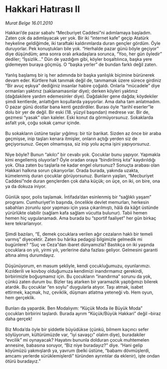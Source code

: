 # Hakkari Hatırası II

*Murat Belge 16.01.2010*

<div class="taraf_structure_2col_1zq">
<div class="margen_n">



 <p>Hakkari’de pazar sabahı “Mecburiyet Caddesi”ni adımlamaya başladım. Zaten çok da adımlayacak yer yok. Bir iki “internet kafe” geçip Atatürk heykeline geldiğimde, iki taraftaki kaldırımlarda duran gençler gördüm. Öyle duruyorlar. Pek konuştukları bile yok. “Herhalde pazar günü böyle geçiyor” diye düşündüm; ama sonra oralı arkadaşlara sorunca, “Yoo, her gün öyledir” dediler; “İşsizlik...” Dün de yazdığım gibi, köyler boşaltılınca, başka yere gidemeyen buraya göçmüş. O “başka yerler” de bundan farklı değil zaten. <br/><br/>Yanlış başlamış bir iş her adımında bir başka yanlışlık biçimine bürünerek devam eder. Kürtlere hak tanımak değil de, tanımamak üzere sürece girdiniz “Bir avuç eşkıya” dediğiniz insanlar habire çoğaldı. Onlarla “mücadele” diye ormanları yaktınız (saklanamasınlar diye); derken köyleri yaktınız (dağdakilere yardım edemesinler diye). Dağdakiler gene dağda; köydekiler şimdi kentlerde, anlattığım koşullarda yaşıyorlar. Ama daha tam anlatmadım. O pazar günü dostlar bana kenti gezdirdiler. Burası öyle “tarihî eserler”le dolu bir yer de değil. Bir eski (18. yüzyıl başından) medrese var. Bir de, gezmesi “yasak” olan kaleler. Eski konut da görmüyorsunuz. Sokaklarda asfalt yok, çoğu sokak çamur içinde. <br/><br/>Bu sokakların üstüne taşlar yığılmış: bir tür barikat. Sizden az önce bir araba geçmişse, inip taşları kenara itmişler, onların açtığı yerden siz de geçiyorsunuz. Geçen olmamışsa, siz inip yolu açma işini yapıyorsunuz. <br/><br/>Niye böyle? Bunun “akılcı” bir cevabı yok. Çocuklar bunu yapıyor. Yapmakla kimi engellemiş oluyorlar? Öyle oradan oraya “bindirilmiş kıta” kaydırıldığı yok. Olsa zaten bu taşlarla ne kadar engel olursunuz? Sonuçta arabası olan Hakkari halkına sorun çıkarıyorlar. Orada burada, yakında uzakta, kümelenmiş duran çocuklar görüyorsunuz. Bunların yaşları, “Mecburiyet Caddesi”nde duran gençlerden çok daha küçük; on üçe, on iki, on bire, ona ya da dokuza iniyor. <br/><br/>Günlük spor, polis taşlamak. İntifada’dan esinlenmiş bir “sağlıklı yaşam” programı. Cumhuriyet’in başında, öncelikle devlet memurları, herkesin sabahları zorunlu spor yapması için yasa çıkarılmıştı, hâlâ da kâğıt üstünde yürürlükte olabilir (sağlam kafa sağlam vücutta bulunur). Tabii hemen hemen hiç uygulanamadı. Ama burada bu “sportif faaliyet” her gün birkaç kere tekrarlanıyor. <br/><br/>Şimdi bazıları, “E, demek çocuklara verilen ağır cezaların haklı bir temeli varmış” diyecektir. Zaten bu hârika pedagoji bilgimizle gelmedik mi bugünlere? “Suç ve Ceza”dan ibaret dünyamızla? Bastıkça on iki yaşında çocuklara on yılı, yirmi yılı, yerlerine daha fazlası geliyor. Gelmesini garanti altına almış durumdayız. <br/><br/>Düşünüyorum, en masum şekliyle, kendi çocukluğumuzu, oyunlarımızı. Kızılderili ve kovboy olduğumuza kendimizi inandırmamız gerekirdi, birbirimizle boğuşmamız için. Bu çocukların “inandırma” sorunu da yok, çünkü zaten durum bu. Bizler taş atarken bir yaramazlık yaptığımızı bilerek atardık. Bu çocuklar “en soylu” duygularla atıyor. Taşı atmak, isabet ettirmek, kaçmak, hız, çeviklik, düşmanı atlatma yeteneği vb. Hem oyun, hem gerçeklik. <br/><br/>Bunları da yapardık. Ben Modalıyım: “Küçük Moda ile Büyük Moda” çocukları birbirini taşlardı. Burada ayrım “Küçük/Büyük Hakkari” değil –biraz daha gerçek! <br/><br/>Biz Moda’da öyle bir şiddetle büyüdükse (çünkü, bilmem kaçıncı sefer söylüyorum, kültürümüzde var, “iyi savaşçı” olalım diye), buradakiler “evcilik” mi oynayacak? Hayatını bununla dolduran çocuk muhtemelen annesine, babasına soruyor, “Biz niye buradayız?” diye. “Hani gelip köyümüzü yakmışlardı ya, yavrum (belki üstüne, “babamı dövmüşlerdi, amcamı yerlerde sürüklemişlerdi” türünden ayrıntılar da eklenir), işte ondan ötürü buradayız.”</p>
<br/>
<br/>
<br/>



<br/>


<div id="taraf_not">
</div>

</div>


</div>
